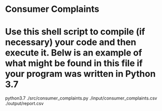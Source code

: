 # Consumer Complaints

# Use this shell script to compile (if necessary) your code and then execute it. Belw is an example of what might be found in this file if your program was written in Python 3.7

python3.7 ./src/consumer_complaints.py ./input/consumer_complaints.csv ./output/report.csv
